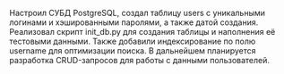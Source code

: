 Настроил СУБД PostgreSQL, создал таблицу users с уникальными логинами и хэшированными паролями, а также датой создания. Реализовал скрипт init_db.py для создания таблицы и наполнения её тестовыми данными. Также добавили индексирование по полю username для оптимизации поиска. В дальнейшем планируется разработка CRUD-запросов для работы с данными пользователей.